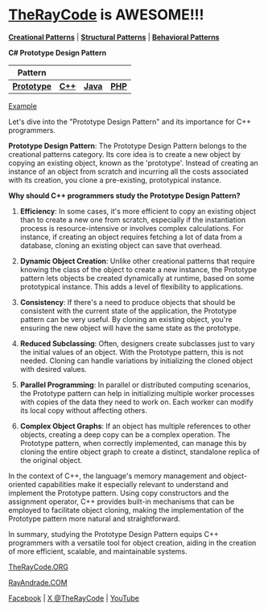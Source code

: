 # [TheRayCode](../../../README.md) is AWESOME!!!

**[Creational Patterns](../README.md)** | **[Structural Patterns](../../Structural/README.md)** | **[Behavioral Patterns](../../Behavioral/README.md)**

**C# Prototype Design Pattern**

|Pattern|   |   |   |
|---|---|---|---|
|  [**Prototype**](README.md) | [**C++**](../../../CPP/Creational/Prototype/README.md) | [**Java**](../../../Java/Creational/Prototype/README.md) | [**PHP**](../../../PHP/Creational/Prototype/README.md) |

[Example](Show/README.md)

Let's dive into the "Prototype Design Pattern" and its importance for C++ programmers.

**Prototype Design Pattern**:
The Prototype Design Pattern belongs to the creational patterns category. Its core idea is to create a new object by copying an existing object, known as the 'prototype'. Instead of creating an instance of an object from scratch and incurring all the costs associated with its creation, you clone a pre-existing, prototypical instance.

**Why should C++ programmers study the Prototype Design Pattern?**

1. **Efficiency**: In some cases, it's more efficient to copy an existing object than to create a new one from scratch, especially if the instantiation process is resource-intensive or involves complex calculations. For instance, if creating an object requires fetching a lot of data from a database, cloning an existing object can save that overhead.

2. **Dynamic Object Creation**: Unlike other creational patterns that require knowing the class of the object to create a new instance, the Prototype pattern lets objects be created dynamically at runtime, based on some prototypical instance. This adds a level of flexibility to applications.

3. **Consistency**: If there's a need to produce objects that should be consistent with the current state of the application, the Prototype pattern can be very useful. By cloning an existing object, you're ensuring the new object will have the same state as the prototype.

4. **Reduced Subclassing**: Often, designers create subclasses just to vary the initial values of an object. With the Prototype pattern, this is not needed. Cloning can handle variations by initializing the cloned object with desired values.

5. **Parallel Programming**: In parallel or distributed computing scenarios, the Prototype pattern can help in initializing multiple worker processes with copies of the data they need to work on. Each worker can modify its local copy without affecting others.

6. **Complex Object Graphs**: If an object has multiple references to other objects, creating a deep copy can be a complex operation. The Prototype pattern, when correctly implemented, can manage this by cloning the entire object graph to create a distinct, standalone replica of the original object.

In the context of C++, the language's memory management and object-oriented capabilities make it especially relevant to understand and implement the Prototype pattern. Using copy constructors and the assignment operator, C++ provides built-in mechanisms that can be employed to facilitate object cloning, making the implementation of the Prototype pattern more natural and straightforward.

In summary, studying the Prototype Design Pattern equips C++ programmers with a versatile tool for object creation, aiding in the creation of more efficient, scalable, and maintainable systems.

[TheRayCode.ORG](https://www.TheRayCode.org)

[RayAndrade.COM](https://www.RayAndrade.com)

[Facebook](https://www.facebook.com/TheRayCode/) | [X @TheRayCode](https://www.x.com/TheRayCode/) | [YouTube](https://www.youtube.com/TheRayCode/)
